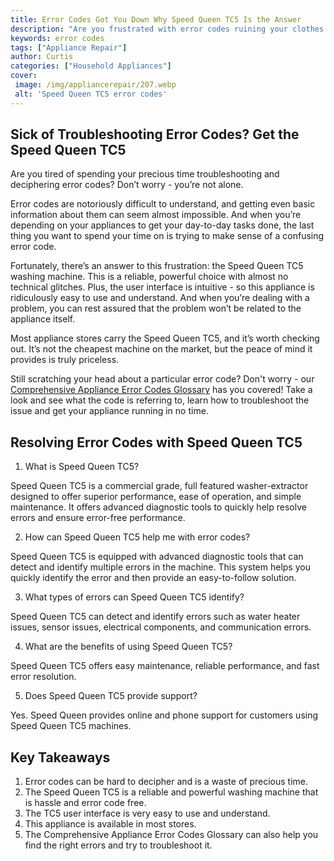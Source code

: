 ```yaml
---
title: Error Codes Got You Down Why Speed Queen TC5 Is the Answer
description: "Are you frustrated with error codes ruining your clothes laundry day Look no further - Speed Queen TC5 appliance is the ideal solution Read about why its superior in this blog post"
keywords: error codes
tags: ["Appliance Repair"]
author: Curtis
categories: ["Household Appliances"]
cover: 
 image: /img/appliancerepair/207.webp
 alt: 'Speed Queen TC5 error codes'
---
```

## Sick of Troubleshooting Error Codes? Get the Speed Queen TC5

Are you tired of spending your precious time troubleshooting and deciphering error codes? Don’t worry - you’re not alone. 

Error codes are notoriously difficult to understand, and getting even basic information about them can seem almost impossible. And when you’re depending on your appliances to get your day-to-day tasks done, the last thing you want to spend your time on is trying to make sense of a confusing error code.

Fortunately, there’s an answer to this frustration: the Speed Queen TC5 washing machine. This is a reliable, powerful choice with almost no technical glitches. Plus, the user interface is intuitive - so this appliance is ridiculously easy to use and understand. And when you’re dealing with a problem, you can rest assured that the problem won’t be related to the appliance itself.

Most appliance stores carry the Speed Queen TC5, and it’s worth checking out. It’s not the cheapest machine on the market, but the peace of mind it provides is truly priceless.

Still scratching your head about a particular error code? Don't worry - our [Comprehensive Appliance Error Codes Glossary](./error-codes/) has you covered! Take a look and see what the code is referring to, learn how to troubleshoot the issue and get your appliance running in no time.

## Resolving Error Codes with Speed Queen TC5

1. What is Speed Queen TC5?

Speed Queen TC5 is a commercial grade, full featured washer-extractor designed to offer superior performance, ease of operation, and simple maintenance. It offers advanced diagnostic tools to quickly help resolve errors and ensure error-free performance.

2. How can Speed Queen TC5 help me with error codes?

Speed Queen TC5 is equipped with advanced diagnostic tools that can detect and identify multiple errors in the machine. This system helps you quickly identify the error and then provide an easy-to-follow solution.

3. What types of errors can Speed Queen TC5 identify?

Speed Queen TC5 can detect and identify errors such as water heater issues, sensor issues, electrical components, and communication errors.

4. What are the benefits of using Speed Queen TC5?

Speed Queen TC5 offers easy maintenance, reliable performance, and fast error resolution.

5. Does Speed Queen TC5 provide support?

Yes. Speed Queen provides online and phone support for customers using Speed Queen TC5 machines.

## Key Takeaways
1. Error codes can be hard to decipher and is a waste of precious time. 
2. The Speed Queen TC5 is a reliable and powerful washing machine that is hassle and error code free.
3. The TC5 user interface is very easy to use and understand.
4. This appliance is available in most stores.
5. The Comprehensive Appliance Error Codes Glossary can also help you find the right errors and try to troubleshoot it.
